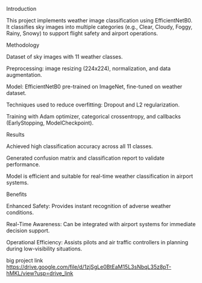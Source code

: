 Introduction

This project implements weather image classification using EfficientNetB0.
It classifies sky images into multiple categories (e.g., Clear, Cloudy, Foggy, Rainy, Snowy) to support flight safety and airport operations.

Methodology

Dataset of sky images with 11 weather classes.

Preprocessing: image resizing (224x224), normalization, and data augmentation.

Model: EfficientNetB0 pre-trained on ImageNet, fine-tuned on weather dataset.

Techniques used to reduce overfitting: Dropout and L2 regularization.

Training with Adam optimizer, categorical crossentropy, and callbacks (EarlyStopping, ModelCheckpoint).

Results

Achieved high classification accuracy across all 11 classes.

Generated confusion matrix and classification report to validate performance.

Model is efficient and suitable for real-time weather classification in airport systems.

Benefits

Enhanced Safety: Provides instant recognition of adverse weather conditions.

Real-Time Awareness: Can be integrated with airport systems for immediate decision support.

Operational Efficiency: Assists pilots and air traffic controllers in planning during low-visibility situations.


big project link https://drive.google.com/file/d/1zjSgLe0BtEaM15L3sNbqL35z8pT-hMKL/view?usp=drive_link
